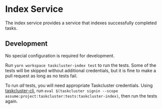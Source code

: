 # Index Service

The index service provides a service that indexes successfully completed tasks.

Development
-----------

No special configuration is required for development.

Run `yarn workspace taskcluster-index test` to run the tests.
Some of the tests will be skipped without additional credentials, but it is fine to make a pull request as long as no tests fail.

To run *all* tests, you will need appropriate Taskcluster credentials.
Using [taskcluster-cli](https://github.com/taskcluster/taskcluster-cli), run `eval $(taskcluster signin --scope assume:project:taskcluster:tests:taskcluster-index)`, then run the tests again.

